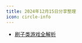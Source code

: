 ```yaml
---
title: 2024年12月15日分享整理
icon: circle-info
---
```


- [刷子类游戏全解析](https://mp.weixin.qq.com/s?__biz=MzkyNTcyNTYwNQ==&mid=2247484156&idx=1&sn=cff3a113a197a61a6c29b92bc0391ee1&chksm=c00450a9f895d50639c8384e37d78701795ba6303047ed8e36cc41a562181e37eac92fc37608&mpshare=1&scene=23&srcid=1215I40OlIbKLS5wYig1TxUN&sharer_shareinfo=a15997dd6da2d4cae43dfa6ddf632d66&sharer_shareinfo_first=a15997dd6da2d4cae43dfa6ddf632d66#rd)